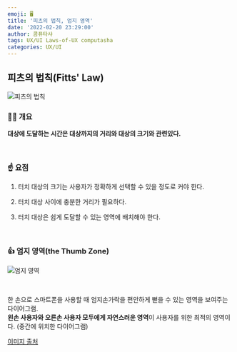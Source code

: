 ```yaml
---
emoji: 🖥️
title: '피츠의 법칙, 엄지 영역'
date: '2022-02-20 23:29:00'
author: 콤퓨타샤
tags: UX/UI Laws-of-UX computasha 
categories: UX/UI
---
```


## 피츠의 법칙(Fitts' Law)    
![피츠의 법칙]()

### 💁🏻 개요

**대상에 도달하는 시간은 대상까지의 거리와 대상의 크기와 관련있다.**  

<br>

### ☝️ 요점



1. 터치 대상의 크기는 사용자가 정확하게 선택할 수 있을 정도로 커야 한다.

2. 터치 대상 사이에 충분한 거리가 필요하다.

3. 터치 대상은 쉽게 도달할 수 있는 영역에 배치해야 한다.

<br>

### 👍 엄지 영역(the Thumb Zone)
![엄지 영역](/thumb-zone-mapping-opt.png) 

<br>

한 손으로 스마트폰을 사용할 때 엄지손가락을 편안하게 뻗을 수 있는 영역을 보여주는 다이어그램.  
**왼손 사용자와 오른손 사용자 모두에게 자연스러운 영역**이 사용자를 위한 최적의 영역이다. (중간에 위치한 다이어그램)  

[이미지 출처](https://www.smashingmagazine.com/2016/09/the-thumb-zone-designing-for-mobile-users/)


<br><br>

```toc

```


